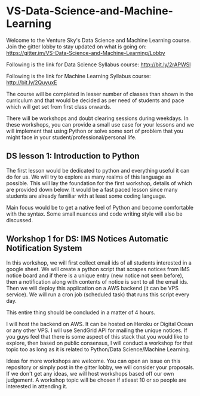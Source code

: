 # VS-Data-Science-and-Machine-Learning

Welcome to the Venture Sky's Data Science and Machine Learning course. Join the gitter lobby to stay updated on what is going on:
https://gitter.im/VS-Data-Science-and-Machine-Learning/Lobby


Following is the link for Data Science Syllabus course: http://bit.ly/2rAPWSl

Following is the link for Machine Learning Syllabus course: http://bit.ly/2QuyuxE


The course will be completed in lesser number of classes than shown in the curriculum and that would be decided as per need of students and pace which will get set from first class onwards.

There will be workshops and doubt clearing sessions during weekdays. In these workshops, you can provide a small use case for your lessons and we will implement that using Python or solve some sort of problem that you might face in your student/professional/personal life.

## DS lesson 1: Introduction to Python
The first lesson would be dedicated to python and everything useful it can do for us. We will try to explore as many realms of this language as possible. This will lay the foundation for the first workshop, details of which are provided down below. It would be a fast paced lesson since many students are already familiar with at least some coding language.

Main focus would be to get a native feel of Python and become comfortable with the syntax. Some small nuances and code writing style will also be discussed.


## Workshop 1 for DS: IMS Notices Automatic Notification System
In this workshop, we will first collect email ids of all students interested in a google sheet. We will create a python script that scrapes notices from IMS notice board and if there is a unique entry (new notice not seen before), then a notification along with contents of notice is sent to all the email ids. Then we will deploy this application on a AWS backend (it can be VPS service). We will run a cron job (scheduled task) that runs this script every day.

This entire thing should be concluded in a matter of 4 hours.

I will host the backend on AWS. It can be hosted on Heroku or Digital Ocean or any other VPS. I will use SendGrid API for mailing the unique notices. If you guys feel that there is some aspect of this stack that you would like to explore, then based on public consensus, I will conduct a workshop for that topic too as long as it is related to Python/Data Science/Machine Learning.




Ideas for more workshops are welcome. You can open an issue on this repository or simply post in the gitter lobby, we will consider your proposals. If we don't get any ideas, we will host workshops based off our own judgement. A workshop topic will be chosen if atleast 10 or so people are interested in attending it.

